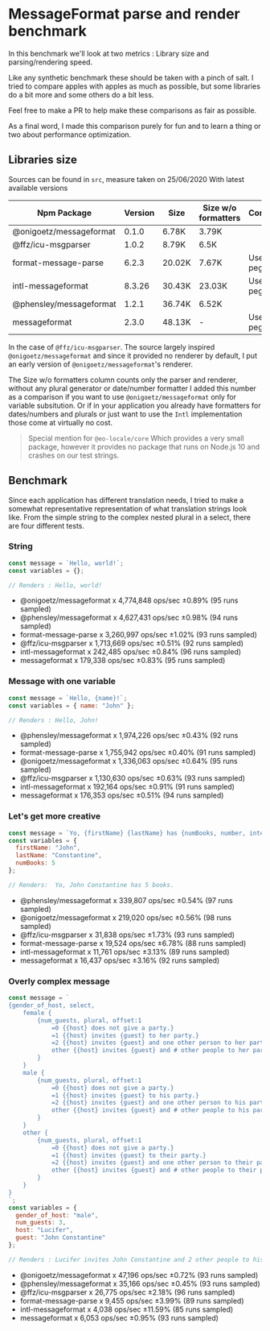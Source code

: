 # MessageFormat parse and render benchmark

In this benchmark we'll look at two metrics : Library size and parsing/rendering speed.

Like any synthetic benchmark these should be taken with a pinch of salt.
I tried to compare apples with apples as much as possible, but some libraries do a bit more and some others do a bit less.

Feel free to make a PR to help make these comparisons as fair as possible.

As a final word, I made this comparison purely for fun and to learn a thing or two about performance optimization.

## Libraries size

Sources can be found in `src`, measure taken on 25/06/2020 With latest available versions

| Npm Package             | Version | Size   | Size w/o formatters | Comment                                                 |
| ----------------------- | ------- | ------ | ------------------- | ------------------------------------------------------- |
| @onigoetz/messageformat | 0.1.0   | 6.78K  | 3.79K               |                                                         |
| @ffz/icu-msgparser      | 1.0.2   | 8.79K  | 6.5K                |                                                         |
| format-message-parse    | 6.2.3   | 20.02K | 7.67K               | Uses peg.js                                             |
| intl-messageformat      | 8.3.26  | 30.43K | 23.03K              | Uses peg.js                                             |
| @phensley/messageformat | 1.2.1   | 36.74K | 6.52K               |                                                         |
| messageformat           | 2.3.0   | 48.13K | -                   | Uses peg.js                                             |

In the case of `@ffz/icu-msgparser`. The source largely inspired `@onigoetz/messageformat` and
since it provided no renderer by default, I put an early version of `@onigoetz/messageformat`'s renderer.

The Size w/o formatters column counts only the parser and renderer, without any plural generator or date/number formatter
I added this number as a comparison if you want to use `@onigoetz/messageformat` only for variable subsitution.
Or if in your application you already have formatters for dates/numbers and plurals or just want to use the `Intl` implementation those come at virtually no cost.

> Special mention for `@eo-locale/core` Which provides a very small package, 
> however it provides no package that runs on Node.js 10 and crashes on our test strings.

## Benchmark

Since each application has different translation needs, I tried to make a somewhat representative representation of what translation strings look like.
From the simple string to the complex nested plural in a select, there are four different tests.

### String

```javascript
const message = `Hello, world!`;
const variables = {};

// Renders : Hello, world!
```

- @onigoetz/messageformat x 4,774,848 ops/sec ±0.89% (95 runs sampled)
- @phensley/messageformat x 4,627,431 ops/sec ±0.98% (94 runs sampled)
- format-message-parse x 3,260,997 ops/sec ±1.02% (93 runs sampled)
- @ffz/icu-msgparser x 1,713,669 ops/sec ±0.51% (92 runs sampled)
- intl-messageformat x 242,485 ops/sec ±0.84% (96 runs sampled)
- messageformat x 179,338 ops/sec ±0.83% (95 runs sampled)

### Message with one variable

```javascript
const message = `Hello, {name}!`;
const variables = { name: "John" };

// Renders : Hello, John!
```

- @phensley/messageformat x 1,974,226 ops/sec ±0.43% (92 runs sampled)
- format-message-parse x 1,755,942 ops/sec ±0.40% (91 runs sampled)
- @onigoetz/messageformat x 1,336,063 ops/sec ±0.64% (95 runs sampled)
- @ffz/icu-msgparser x 1,130,630 ops/sec ±0.63% (93 runs sampled)
- intl-messageformat x 192,164 ops/sec ±0.91% (91 runs sampled)
- messageformat x 176,353 ops/sec ±0.51% (94 runs sampled)

### Let's get more creative

```javascript
const message = `Yo, {firstName} {lastName} has {numBooks, number, integer} {numBooks, plural, one {book} other {books}}.`;
const variables = {
  firstName: "John",
  lastName: "Constantine",
  numBooks: 5
};

// Renders:  Yo, John Constantine has 5 books.
```

- @phensley/messageformat x 339,807 ops/sec ±0.54% (97 runs sampled)
- @onigoetz/messageformat x 219,020 ops/sec ±0.56% (98 runs sampled)
- @ffz/icu-msgparser x 31,838 ops/sec ±1.73% (93 runs sampled)
- format-message-parse x 19,524 ops/sec ±6.78% (88 runs sampled)
- intl-messageformat x 11,761 ops/sec ±3.13% (89 runs sampled)
- messageformat x 16,437 ops/sec ±3.16% (92 runs sampled)

### Overly complex message

```javascript
const message = `
{gender_of_host, select,
    female {
        {num_guests, plural, offset:1
            =0 {{host} does not give a party.}
            =1 {{host} invites {guest} to her party.}
            =2 {{host} invites {guest} and one other person to her party.}
            other {{host} invites {guest} and # other people to her party.}
        }
    }
    male {
        {num_guests, plural, offset:1
            =0 {{host} does not give a party.}
            =1 {{host} invites {guest} to his party.}
            =2 {{host} invites {guest} and one other person to his party.}
            other {{host} invites {guest} and # other people to his party.}
        }
    }
    other {
        {num_guests, plural, offset:1
            =0 {{host} does not give a party.}
            =1 {{host} invites {guest} to their party.}
            =2 {{host} invites {guest} and one other person to their party.}
            other {{host} invites {guest} and # other people to their party.}
        }
    }
}
`;
const variables = {
  gender_of_host: "male",
  num_guests: 3,
  host: "Lucifer",
  guest: "John Constantine"
};

// Renders : Lucifer invites John Constantine and 2 other people to his party.
```

- @onigoetz/messageformat x 47,196 ops/sec ±0.72% (93 runs sampled)
- @phensley/messageformat x 35,166 ops/sec ±0.45% (93 runs sampled)
- @ffz/icu-msgparser x 26,775 ops/sec ±2.18% (96 runs sampled)
- format-message-parse x 9,455 ops/sec ±3.99% (89 runs sampled)
- intl-messageformat x 4,038 ops/sec ±11.59% (85 runs sampled)
- messageformat x 6,053 ops/sec ±0.95% (93 runs sampled)
